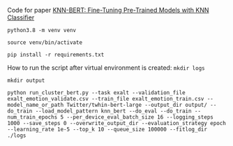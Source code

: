 Code for paper [KNN-BERT: Fine-Tuning Pre-Trained Models with KNN Classifier](https://arxiv.org/abs/2110.02523 "KNN-BERT: Fine-Tuning Pre-Trained Models with KNN Classifier")

 `python3.8 -m venv venv`
 
 `source venv/bin/activate`
 
 `pip install -r requirements.txt`
 
 How to run the script after virtual environment is created: 
 `mkdir logs`
 
 `mkdir output`
 
`python run_cluster_bert.py --task exalt --validation_file exalt_emotion_validate.csv --train_file exalt_emotion_train.csv --model_name_or_path Twitter/twhin-bert-large --output_dir output/ --do_train --load_model_pattern knn_bert --do_eval --do_train --num_train_epochs 5 --per_device_eval_batch_size 16 --logging_steps 1000 --save_steps 0 --overwrite_output_dir --evaluation_strategy epoch --learning_rate 1e-5 --top_k 10 --queue_size 100000 --fitlog_dir ./logs`
